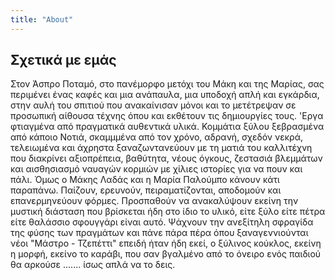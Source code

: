 ```yaml
---
title: "About"
---
```


## Σχετικά με εμάς

Στον Άσπρο Ποταμό, στο πανέμορφο μετόχι του Μάκη και της Μαρίας, σας περιμένει ένας καφές και μια ανάπαυλα, μια υποδοχή απλή και εγκάρδια, στην αυλή του σπιτιού που ανακαίνισαν μόνοι και το μετέτρεψαν σε προσωπική αίθουσα τέχνης όπου και εκθέτουν τις δημιουργίες τους. 'Εργα φτιαγμένα από πραγματικά αυθεντικά υλικά. Κομμάτια ξύλου ξεβρασμένα από κάποιο Νοτιά, σκαμμμένα από τον χρόνο, αδρανή, σχεδόν νεκρά, τελειωμένα και άχρηστα ξαναζωντανεύουν με τη ματιά του καλλιτέχνη που διακρίνει αξιοπρέπεια, βαθύτητα, νέους όγκους, ζεστασιά βλεμμάτων και αισθησιασμό ναυαγών κορμιών με χίλιες ιστορίες για να πουν και πάλι. Όμως ο Μάκης Λαδάς και η Μαρία Παλούμπο κάνουν κάτι παραπάνω. Παίζουν, ερευνούν, πειραματίζονται, αποδομούν και επανερμηνεύουν φόρμες. Προσπαθούν να ανακαλύψουν εκείνη την μυστική διάσταση που βρίσκεται ήδη στο ίδιο το υλικό, είτε ξύλο είτε πέτρα είτε θαλάσσιο σφουγγάρι είναι αυτό. Ψάχνουν την ανεξίτηλη σφραγίδα της φύσης των πραγμάτων και πάνε πάρα πέρα όπου ξαναγεννιούνται νέοι "Μάστρο - Τζεπέττι" επειδή ήταν ήδη εκεί, ο ξύλινος κούκλος, εκείνη η μορφή, εκείνο το καράβι, που σαν βγαλμένο από το όνειρο ενός παιδιού θα αρκούσε ....... ίσως απλά να το δεις. 